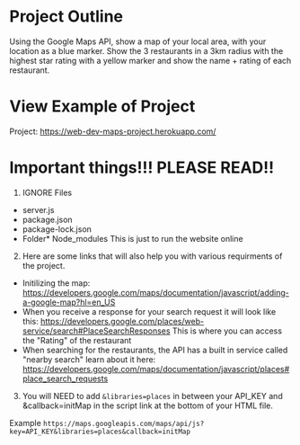 # Project Outline
Using the Google Maps API, show a map of your local area, with your location as a blue marker. Show the 3 restaurants in a 3km radius with the highest star rating with a yellow marker and show the name + rating of each restaurant.   


# View Example of Project
Project: https://web-dev-maps-project.herokuapp.com/

# Important things!!! PLEASE READ!!

1. IGNORE Files
- server.js
- package.json
- package-lock.json
- Folder* Node_modules
This is just to run the website online

2. Here are some links that will also help you with various requirments of the project. 
- Initilizing the map: https://developers.google.com/maps/documentation/javascript/adding-a-google-map?hl=en_US  
- When you receive a response for your search request it will look like this: https://developers.google.com/places/web-service/search#PlaceSearchResponses This is where you can access the "Rating" of the restaurant
- When searching for the restaurants, the API has a built in service called "nearby search" learn about it here: https://developers.google.com/maps/documentation/javascript/places#place_search_requests

3. You will NEED to add `&libraries=places` in between your API_KEY and &callback=initMap in the script link at the bottom of your HTML file. 

Example `https://maps.googleapis.com/maps/api/js?key=API_KEY&libraries=places&callback=initMap`

